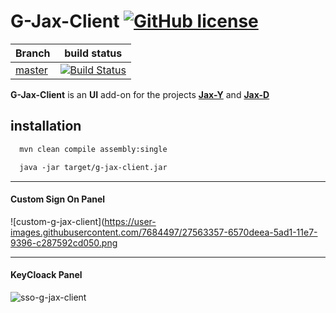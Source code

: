 # G-Jax-Client [![GitHub license](https://img.shields.io/github/license/mashape/apistatus.svg)](https://opensource.org/licenses/MIT) 


| Branch    | build status  |
|-----------|---------------|
| [master](https://github.com/rac021/G-Jax-Client/tree/master)  |[![Build Status](https://travis-ci.org/ontop/ontop.svg?branch=master)](https://travis-ci.org/rac021/G-Jax-Client)|



**G-Jax-Client** is an **UI** add-on for the projects **[Jax-Y]( https://github.com/rac021/Jax-Y)**  and **[Jax-D]( https://github.com/rac021/Jax-D)** 

## installation

```xml
  mvn clean compile assembly:single
```  
```xml
  java -jar target/g-jax-client.jar
```  

-------------------------------------

#### Custom Sign On Panel

![custom-g-jax-client](https://user-images.githubusercontent.com/7684497/27563357-6570deea-5ad1-11e7-9396-c287592cd050.png

-------------------------------------

#### KeyCloack Panel

![sso-g-jax-client](https://user-images.githubusercontent.com/7684497/27563366-7b8747c8-5ad1-11e7-8bc3-3fe6d48b1a85.png)

